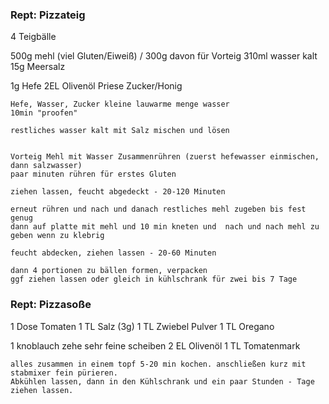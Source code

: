 ### Rept: Pizzateig

4 Teigbälle

500g mehl (viel Gluten/Eiweiß) / 300g davon für Vorteig
310ml wasser kalt
15g Meersalz

1g Hefe
2EL Olivenöl
Priese Zucker/Honig

    Hefe, Wasser, Zucker kleine lauwarme menge wasser
    10min "proofen"

    restliches wasser kalt mit Salz mischen und lösen


    Vorteig Mehl mit Wasser Zusammenrühren (zuerst hefewasser einmischen, dann salzwasser)
    paar minuten rühren für erstes Gluten

    ziehen lassen, feucht abgedeckt - 20-120 Minuten

    erneut rühren und nach und danach restliches mehl zugeben bis fest genug
    dann auf platte mit mehl und 10 min kneten und 	nach und nach mehl zu geben wenn zu klebrig

    feucht abdecken, ziehen lassen - 20-60 Minuten

    dann 4 portionen zu bällen formen, verpacken
    ggf ziehen lassen oder gleich in kühlschrank für zwei bis 7 Tage


### Rept: Pizzasoße

1 Dose Tomaten
1 TL Salz (3g)
1 TL Zwiebel Pulver
1 TL Oregano

1 knoblauch zehe sehr feine scheiben
2 EL Olivenöl
1 TL Tomatenmark

    alles zusammen in einem topf 5-20 min kochen. anschließen kurz mit stabmixer fein pürieren.
    Abkühlen lassen, dann in den Kühlschrank und ein paar Stunden - Tage ziehen lassen.

